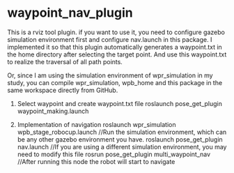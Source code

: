 # waypoint_nav_plugin
This is a rviz tool plugin. if you want to use it, you need to configure gazebo simulation environment first and configure nav.launch in this package.
I implemented it so that this plugin automatically generates a waypoint.txt in the home directory after selecting the target point. And use this waypoint.txt to realize the traversal of all path points.

Or, since I am using the simulation environment of wpr_simulation in my study, you can compile wpr_simulation, wpb_home and this package in the same workspace directly from GitHub.

1. Select waypoint and create waypoint.txt file
roslaunch pose_get_plugin waypoint_making.launch

3. Implementation of navigation
roslaunch wpr_simulation wpb_stage_robocup.launch //Run the simulation environment, which can be any other gazebo environment you have.
roslaunch pose_get_plugin nav.launch  //If you are using a different simulation environment, you may need to modify this file
rosrun pose_get_plugin multi_waypoint_nav  //After running this node the robot will start to navigate
